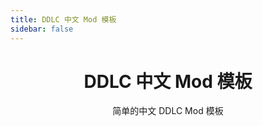 ```yaml
---
title: DDLC 中文 Mod 模板
sidebar: false
---
```


<!-- <template>
  <a-breadcrumb>
    <a-breadcrumb-item><a href="/">DokiMod</a></a-breadcrumb-item>
    <a-breadcrumb-item><a href="/products">产品</a></a-breadcrumb-item>
    <a-breadcrumb-item><a href="/products/cnmodtemp">DDLC 中文 Mod 模板</a></a-breadcrumb-item>
  </a-breadcrumb>
</template> -->

<h1 align="center">DDLC 中文 Mod 模板</h1>

<center>简单的中文 DDLC Mod 模板</center>

<!-- <template>
  <div>
    <a-menu v-model="current" mode="horizontal">
      <a-menu-item key="intro">
      <a-icon type="align-left" />简介</a-menu-item>
      <a-menu-item key="download">
        <a href="/downloads/cnmodtemp"><a-icon type="download" />下载</a>
      </a-menu-item>
      <a-menu-item key="doc"> <a-icon type="file-text" />文档</a-menu-item>
    </a-menu>
  </div>
</template>
<script>
export default {
  data() {
    return {
      current: ['intro'],
    };
  },
};
</script> -->

